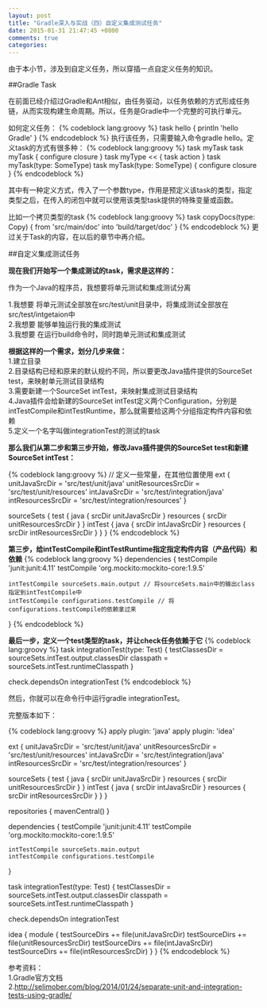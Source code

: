 ```yaml
---
layout: post
title: "Gradle深入与实战（四）自定义集成测试任务"
date: 2015-01-31 21:47:45 +0800
comments: true
categories: 
---
```

由于本小节，涉及到自定义任务，所以穿插一点自定义任务的知识。

##Gradle Task

在前面已经介绍过Gradle和Ant相似，由任务驱动，以任务依赖的方式形成任务链，从而实现构建生命周期。所以，任务是Gradle中一个完整的可执行单元。

如何定义任务：
{% codeblock lang:groovy %}
task hello {
    println 'hello Gradle'
}
{% endcodeblock %}
执行该任务，只需要输入命令gradle hello。定义task的方式有很多种：
{% codeblock lang:groovy %}
task myTask
task myTask { configure closure }
task myType << { task action }
task myTask(type: SomeType)
task myTask(type: SomeType) { configure closure }
{% endcodeblock %}

其中有一种定义方式，传入了一个参数type，作用是预定义该task的类型，指定类型之后，在传入的闭包中就可以使用该类型task提供的特殊变量或函数。

比如一个拷贝类型的task
{% codeblock lang:groovy %}
task copyDocs(type: Copy) {
    from 'src/main/doc'
    into 'build/target/doc'
}
{% endcodeblock %}
更过关于Task的内容，在以后的章节中再介绍。

##自定义集成测试任务

**现在我们开始写一个集成测试的task，需求是这样的：**

作为一个Java的程序员，我想要将单元测试和集成测试分离

1.我想要 将单元测试全部放在src/test/unit目录中，将集成测试全部放在src/test/intgetaion中     
2.我想要 能够单独运行我的集成测试    
3.我想要 在运行build命令时，同时跑单元测试和集成测试   


**根据这样的一个需求，划分几步来做：**   
1.建立目录    
2.目录结构已经和原来的默认规约不同，所以要更改Java插件提供的SourceSet test，来映射单元测试目录结构    
3.需要新建一个SourceSet intTest，来映射集成测试目录结构    
4.Java插件会给新建的SourceSet intTest定义两个Configuration，分别是intTestCompile和intTestRuntime，那么就需要给这两个分组指定构件内容和依赖    
5.定义一个名字叫做integrationTest的测试的task

**那么我们从第二步和第三步开始，修改Java插件提供的SourceSet test和新建SourceSet intTest：**

{% codeblock lang:groovy %}
// 定义一些常量，在其他位置使用
ext {
    unitJavaSrcDir = 'src/test/unit/java'
    unitResourcesSrcDir = 'src/test/unit/resources'
    intJavaSrcDir = 'src/test/integration/java'
    intResourcesSrcDir = 'src/test/integration/resources'
}

sourceSets {
    test {
        java {
            srcDir unitJavaSrcDir
        }
        resources {
            srcDir unitResourcesSrcDir
        }
    }
    intTest {
        java {
            srcDir intJavaSrcDir
        }
        resources {
            srcDir intResourcesSrcDir
        }
    }
}
{% endcodeblock %}

**第三步，给intTestCompile和intTestRuntime指定指定构件内容（产品代码）和依赖**
{% codeblock lang:groovy %}
dependencies {
    testCompile 'junit:junit:4.11'
    testCompile 'org.mockito:mockito-core:1.9.5'

    intTestCompile sourceSets.main.output // 将sourceSets.main中的输出class指定到intTestCompile中
    intTestCompile configurations.testCompile // 将configurations.testCompile的依赖拿过来
}
{% endcodeblock %}

**最后一步，定义一个test类型的task，并让check任务依赖于它**
{% codeblock lang:groovy %}
task integrationTest(type: Test) {
    testClassesDir = sourceSets.intTest.output.classesDir
    classpath = sourceSets.intTest.runtimeClasspath
}

check.dependsOn integrationTest
{% endcodeblock %}

然后，你就可以在命令行中运行gradle integrationTest。

完整版本如下：

{% codeblock lang:groovy %}
apply plugin: 'java'
apply plugin: 'idea'

ext {
    unitJavaSrcDir = 'src/test/unit/java'
    unitResourcesSrcDir = 'src/test/unit/resources'
    intJavaSrcDir = 'src/test/integration/java'
    intResourcesSrcDir = 'src/test/integration/resources'
}

sourceSets {
    test {
        java {
            srcDir unitJavaSrcDir
        }
        resources {
            srcDir unitResourcesSrcDir
        }
    }
    intTest {
        java {
            srcDir intJavaSrcDir
        }
        resources {
            srcDir intResourcesSrcDir
        }
    }
}

repositories {
    mavenCentral()
}

dependencies {
    testCompile 'junit:junit:4.11'
    testCompile 'org.mockito:mockito-core:1.9.5'

    intTestCompile sourceSets.main.output
    intTestCompile configurations.testCompile
}

task integrationTest(type: Test) {
    testClassesDir = sourceSets.intTest.output.classesDir
    classpath = sourceSets.intTest.runtimeClasspath
}

check.dependsOn integrationTest

idea {
    module {
        testSourceDirs += file(unitJavaSrcDir)
        testSourceDirs += file(unitResourcesSrcDir)
        testSourceDirs += file(intJavaSrcDir)
        testSourceDirs += file(intResourcesSrcDir)
    }
}
{% endcodeblock %}

参考资料：   
1.Gradle官方文档   
2.http://selimober.com/blog/2014/01/24/separate-unit-and-integration-tests-using-gradle/

